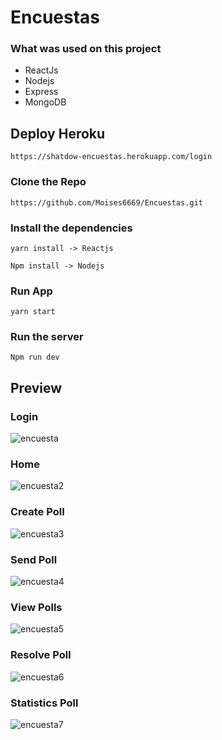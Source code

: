  # Encuestas
 

### What was used on this project

- ReactJs
- Nodejs
- Express
- MongoDB

## Deploy Heroku

```
https://shatdow-encuestas.herokuapp.com/login
```
### Clone the Repo
```
https://github.com/Moises6669/Encuestas.git
```

### Install the dependencies

```
yarn install -> Reactjs
```

```
Npm install -> Nodejs
```

### Run App 

```
yarn start
```

### Run the server

```
Npm run dev
```

## Preview
### Login
![encuesta](https://user-images.githubusercontent.com/67056904/119266993-e7279280-bbe4-11eb-9dcb-ae54fb8b3a17.png)
### Home
![encuesta2](https://user-images.githubusercontent.com/67056904/119267030-fe668000-bbe4-11eb-9611-1d3d8b09f2de.png)
### Create Poll
![encuesta3](https://user-images.githubusercontent.com/67056904/119267041-058d8e00-bbe5-11eb-8a95-f7d53be57e60.png)
### Send Poll
![encuesta4](https://user-images.githubusercontent.com/67056904/119267047-0aead880-bbe5-11eb-9105-f7b0242ecc93.png)
### View Polls
![encuesta5](https://user-images.githubusercontent.com/67056904/119267052-10e0b980-bbe5-11eb-9b40-7f3f4b7f17e6.png)
### Resolve Poll
![encuesta6](https://user-images.githubusercontent.com/67056904/119267060-15a56d80-bbe5-11eb-8866-450fcdd2d1ac.png)
### Statistics Poll
![encuesta7](https://user-images.githubusercontent.com/67056904/119267068-1c33e500-bbe5-11eb-8933-6411e07bd9d3.png)

